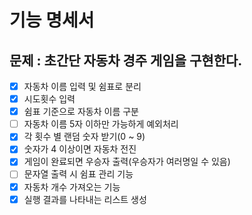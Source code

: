 # 기능 명세서
## 문제 : 초간단 자동차 경주 게임을 구현한다.
- [x] 자동차 이름 입력 및 쉼표로 분리
- [x] 시도횟수 입력 
- [x] 쉼표 기준으로 자동차 이름 구분
- [ ] 자동차 이름 5자 이하만 가능하게 예외처리
- [x] 각 횟수 별 랜덤 숫자 받기(0 ~ 9)
- [x] 숫자가 4 이상이면 자동차 전진
- [x] 게임이 완료되면 우승자 출력(우승자가 여러명일 수 있음)
- [ ] 문자열 출력 시 쉼표 관리 기능
- [x] 자동차 개수 가져오는 기능
- [x] 실행 결과를 나타내는 리스트 생성
